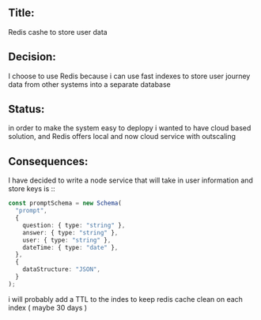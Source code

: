 ## Title:

Redis cashe to store user data

## Decision:

I choose to use Redis because i can use fast indexes to store user journey data from other systems into a separate database

## Status:

in order to make the system easy to deplopy i wanted to have cloud based solution, and Redis offers local and now cloud service with outscaling

## Consequences:

I have decided to write a node service that will take in user information and store keys is <user>:<id>:<timestampe>

```typescript
const promptSchema = new Schema(
  "prompt",
  {
    question: { type: "string" },
    answer: { type: "string" },
    user: { type: "string" },
    dateTime: { type: "date" },
  },
  {
    dataStructure: "JSON",
  }
);
```

i will probably add a TTL to the indes to keep redis cache clean on each index ( maybe 30 days )
